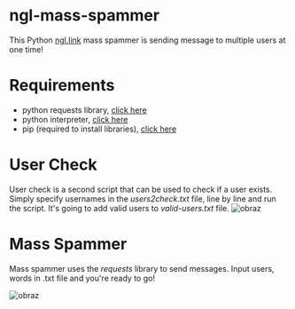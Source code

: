 # ngl-mass-spammer
This Python [ngl.link](https://ngl.link/) mass spammer is sending message to multiple users at one time! 
# Requirements
- python requests library, [click here](https://pypi.org/project/requests/)
- python interpreter, [click here](https://www.python.org/)
- pip (required to install libraries), [click here](https://pip.pypa.io/en/stable/installation/)
# User Check
User check is a second script that can be used to check if a user exists. Simply specify usernames in the *users2check.txt* file, line by line and run the script. It's going to add valid users to *valid-users.txt* file.
![obraz](https://github.com/user-attachments/assets/0432a6a2-4585-4c1c-8662-479aa4246bfc)
# Mass Spammer
Mass spammer uses the *requests* library to send messages. Input users, words in .txt file and you're ready to go! 

![obraz](https://github.com/user-attachments/assets/091ce643-d9e1-43d0-a7b6-018e35cdb840)
